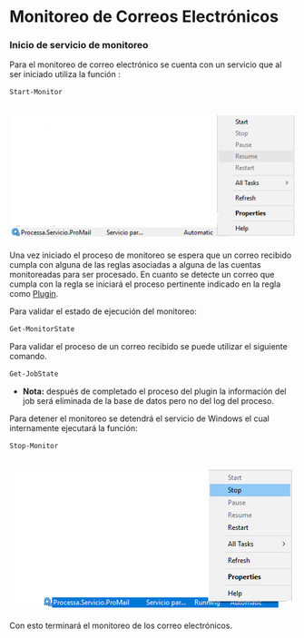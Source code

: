 # Monitoreo de Correos Electrónicos
### Inicio de servicio de monitoreo

Para el monitoreo de correo electrónico se cuenta con un servicio que al ser iniciado utiliza la función :
```powershell
Start-Monitor
```
<h2 align="center"><img src="Start Service.png" /></h2>

Una vez iniciado el proceso de monitoreo se espera que un correo recibido cumpla con alguna de las reglas asociadas a alguna de las cuentas monitoreadas para ser procesado.
En cuanto se detecte un correo que cumpla con la regla se iniciará el proceso pertinente indicado en la regla como [Plugin](Plugin-Manager.md).

Para validar el estado de ejecución del monitoreo:
```powershell
Get-MonitorState
```
Para validar el proceso de un correo recibido se puede utilizar el siguiente comando.

```powershell
Get-JobState
```
- **Nota:**
después de completado el proceso del plugin la información del job será eliminada de la base de datos pero no del log del proceso.

Para detener el monitoreo se detendrá el servicio de Windows el cual internamente ejecutará la función:
```powershell
Stop-Monitor
```
<h2 align="center"><img src="Stop Service.png" /></h2>

Con esto terminará el monitoreo de los correo electrónicos.
